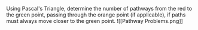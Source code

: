Using Pascal's Triangle, determine the number of pathways from the red to the green point, passing through the orange point (if applicable), if paths must always move closer to the green point.
![[Pathway Problems.png]]